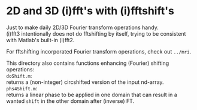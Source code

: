# 2D and 3D (i)fft's with (i)fftshift's

Just to make daily 2D/3D Fourier transform operations handy.\
(i)fft3 intentionally does not do fftshifting by itself, trying to be consistent
with Matlab's built-in (i)fft2.

For fftshifting incorporated Fourier transform operations, check out `../mri`.

This directory also contains functions enhancing (Fourier) shifting operations:\
`doShift.m`:\
returns a (non-integer) circshifted version of the input nd-array.
`phs4Shift.m`:\
returns a linear phase to be applied in one domain that can result in a wanted
`shift` in the other domain after (inverse) FT.

